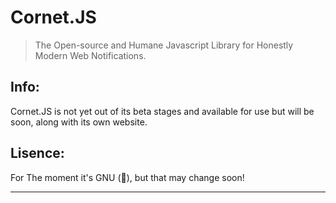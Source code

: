 Cornet.JS
=========

> The Open-source and Humane Javascript Library for Honestly Modern Web Notifications.

Info:
-----

Cornet.JS is not yet out of its beta stages and available for use but will be soon, along with its own website.

Lisence:
--------

For The moment it's GNU (:shrug:), but that may change soon!

--------------------------------------------------------------------------------
